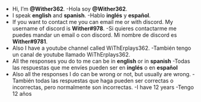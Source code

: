 
- Hi, I’m **@Wither362**.
-Hola soy **@Wither362**.
- I speak **english** and **spanish**.
-Hablo **inglés** y **español**.
- If you want to contact me you can email me or with discord. My username of discord is **Wither#978**.
-Si quieres contactarme me puedes mandar un email o con discord. Mi nombre de discord es **Wither#9781**.
- Also I have a youtube channel called WiThErplays362.
-También tengo un canal de youtube llamado WiThErplays362.
- All the responses you do to me can be in **english** or in **spanish**
-Todas las respuestas que me envíes pueden ser en **inglés** o en **español**
- Also all the responses I do can be wrong or not, but usually are wrong.
-También todas las respuestas que haga pueden ser correctas o incorrectas, pero normalmente son incorrectas.
-I have 12 years
-Tengo 12 años


<!---
Wither362/Wither362 is a ✨ special ✨ repository because its `README.md` (this file) appears on your GitHub profile.
You can click the Preview link to take a look at your changes.
--->
